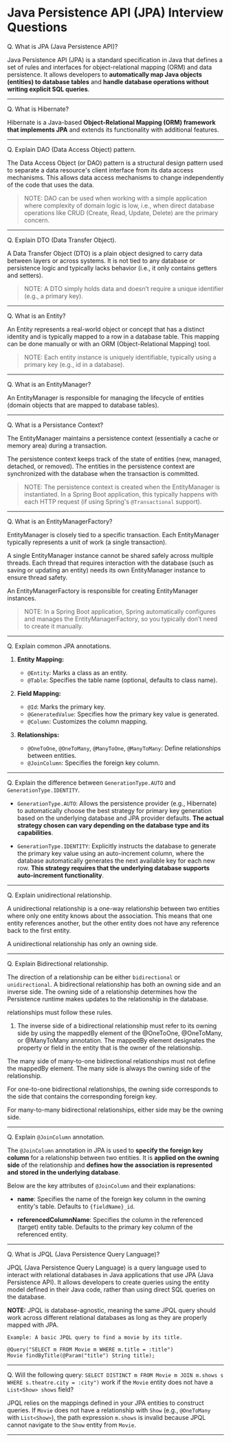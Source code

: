 # Java Persistence API (JPA) Interview Questions

Q. What is JPA (Java Persistence API)?

Java Persistence API (JPA) is a standard specification in Java that defines a set of rules and interfaces for object-relational mapping (ORM) and data persistence. It allows developers to **automatically map Java objects (entities) to database tables** and **handle database operations without writing explicit SQL queries**.

---

Q. What is Hibernate?

Hibernate is a Java-based **Object-Relational Mapping (ORM) framework that implements JPA** and extends its functionality with additional features.

---

Q. Explain DAO (Data Access Object) pattern.

The Data Access Object (or DAO) pattern is a structural design pattern used to separate a data resource's client interface from its data access mechanisms. This allows data access mechanisms to change independently of the code that uses the data.

> NOTE: DAO can be used when working with a simple application where complexity of domain logic is low, i.e., when direct database operations like CRUD (Create, Read, Update, Delete) are the primary concern. 

---

Q. Explain DTO (Data Transfer Object).

A Data Transfer Object (DTO) is a plain object designed to carry data between layers or across systems. It is not tied to any database or persistence logic and typically lacks behavior (i.e., it only contains getters and setters).

> NOTE: A DTO simply holds data and doesn’t require a unique identifier (e.g., a primary key).

---

Q. What is an Entity?

An Entity represents a real-world object or concept that has a distinct identity and is typically mapped to a row in a database table. This mapping can be done manually or with an ORM (Object-Relational Mapping) tool.

> NOTE: Each entity instance is uniquely identifiable, typically using a primary key (e.g., id in a database).

---

Q. What is an EntityManager?

An EntityManager is responsible for managing the lifecycle of entities (domain objects that are mapped to database tables).

---

Q. What is a Persistance Context?

The EntityManager maintains a persistence context (essentially a cache or memory area) during a transaction. 

The persistence context keeps track of the state of entities (new, managed, detached, or removed). The entities in the persistence context are synchronized with the database when the transaction is committed.

> NOTE: The persistence context is created when the EntityManager is instantiated. In a Spring Boot application, this typically happens with each HTTP request (if using Spring's `@Transactional` support).

---

Q. What is an EntityManagerFactory?

EntityManager is closely tied to a specific transaction. Each EntityManager typically represents a unit of work (a single transaction).

A single EntityManager instance cannot be shared safely across multiple threads. Each thread that requires interaction with the database (such as saving or updating an entity) needs its own EntityManager instance to ensure thread safety.

An EntityManagerFactory is responsible for creating EntityManager instances.

> NOTE: In a Spring Boot application, Spring automatically configures and manages the EntityManagerFactory, so you typically don’t need to create it manually.

---

Q. Explain common JPA annotations.

1. **Entity Mapping:**

    - `@Entity`: Marks a class as an entity.
    - `@Table`: Specifies the table name (optional, defaults to class name).

2. **Field Mapping:**

    - `@Id`: Marks the primary key.
    - `@GeneratedValue`: Specifies how the primary key value is generated.
    - `@Column`: Customizes the column mapping.

3. **Relationships:**

    - `@OneToOne`, `@OneToMany`, `@ManyToOne`, `@ManyToMany`: Define relationships between entities.
    - `@JoinColumn`: Specifies the foreign key column.

---

Q. Explain the difference between `GenerationType.AUTO` and `GenerationType.IDENTITY`.

- `GenerationType.AUTO`: Allows the persistence provider (e.g., Hibernate) to automatically choose the best strategy for primary key generation based on the underlying database and JPA provider defaults. **The actual strategy chosen can vary depending on the database type and its capabilities**.

- `GenerationType.IDENTITY`: Explicitly instructs the database to generate the primary key value using an auto-increment column, where the database automatically generates the next available key for each new row. **This strategy requires that the underlying database supports auto-increment functionality**.

---

Q. Explain unidirectional relationship.

A unidirectional relationship is a one-way relationship between two entities where only one entity knows about the association. This means that one entity references another, but the other entity does not have any reference back to the first entity.

A unidirectional relationship has only an owning side.



---

Q. Explain Bidirectional relationship.

The direction of a relationship can be either `bidirectional` or `unidirectional`. A bidirectional relationship has both an owning side and an inverse side. The owning side of a relationship determines how the Persistence runtime makes updates to the relationship in the database.

 relationships must follow these rules.

1. The inverse side of a bidirectional relationship must refer to its owning side by using the mappedBy element of the @OneToOne, @OneToMany, or @ManyToMany annotation. The mappedBy element designates the property or field in the entity that is the owner of the relationship.

The many side of many-to-one bidirectional relationships must not define the mappedBy element. The many side is always the owning side of the relationship.

For one-to-one bidirectional relationships, the owning side corresponds to the side that contains the corresponding foreign key.

For many-to-many bidirectional relationships, either side may be the owning side.




---

Q. Explain `@JoinColumn` annotation. 

The `@JoinColumn` annotation in JPA is used to **specify the foreign key column** for a relationship between two entities. It is **applied on the owning side** of the relationship and **defines how the association is represented and stored in the underlying database**.

 Below are the key attributes of `@JoinColumn` and their explanations:

 - **name**: Specifies the name of the foreign key column in the owning entity's table. Defaults to `{fieldName}_id`.

 - **referencedColumnName**: Specifies the column in the referenced (target) entity table. Defaults to the primary key column of the referenced entity.

---

Q. What is JPQL (Java Persistence Query Language)?

JPQL (Java Persistence Query Language) is a query language used to interact with relational databases in Java applications that use JPA (Java Persistence API). It allows developers to create queries using the entity model defined in their Java code, rather than using direct SQL queries on the database.

**NOTE:** JPQL is database-agnostic, meaning the same JPQL query should work across different relational databases as long as they are properly mapped with JPA.

```
Example: A basic JPQL query to find a movie by its title.

@Query("SELECT m FROM Movie m WHERE m.title = :title")
Movie findByTitle(@Param("title") String title);
```

---

Q. Will the following query: `SELECT DISTINCT m FROM Movie m JOIN m.shows s WHERE s.theatre.city = :city")` work if the `Movie` entity does not have a `List<Show> shows` field?

JPQL relies on the mappings defined in your JPA entities to construct queries. If `Movie` does not have a relationship with `Show` (e.g., `@OneToMany` with `List<Show>`), the path expression `m.shows` is invalid because JPQL cannot navigate to the `Show` entity from `Movie`.

---






